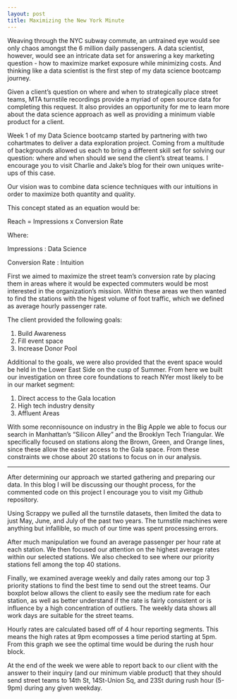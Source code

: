 ```yaml
---
layout: post
title: Maximizing the New York Minute
---
```


Weaving through the NYC subway commute, an untrained eye would see only chaos amongst the 6 million daily passengers. A data scientist, however, would see an intricate data set for answering a key marketing question - how to maximize market exposure while minimizing costs. And thinking like a data scientist is the first step of my data science bootcamp journey. 

Given a client’s question on where and when to strategically place street teams, MTA turnstile recordings provide a myriad of open source data for completing this request. It also provides an opportunity for me to learn more about the data science approach as well as providing a minimum viable product for a client.

Week 1 of my Data Science bootcamp started by partnering with two cohartmates
to deliver a data exploration project. Coming from a multitude 
of backgrounds allowed us each to bring a different skill set for solving our question:
where and when should we send the client’s streat teams. I encourage you to visit Charlie and Jake’s blog for their own uniques write-ups of this case.


Our vision was to combine data science techniques with our intuitions in order to maximize both quantity and quality. 

This concept stated as an equation would be: 

Reach = Impressions x Conversion Rate

Where:

Impressions : Data Science

Conversion Rate : Intuition

First we aimed to maximize the street team’s conversion rate by placing them in areas where it would be expected commuters would be most interested in the organization’s mission. Within these areas we then wanted to find the stations with the higest volume of foot traffic, which we defined as average hourly passenger rate.


The client provided the following goals:
  1. Build Awareness
  2. Fill event space
  3. Increase Donor Pool

Additional to the goals, we were also provided that the event space would be held in the Lower East Side on the cusp of Summer. From here we built our investigation on three core foundations to reach NYer most likely to be in our market segment:
  1. Direct access to the Gala location
  2. High tech industry density
  3. Affluent Areas

With some reconnisounce on industry in the Big Apple we able to focus our search in Manhattan’s “Silicon Alley” and the Brooklyn Tech Triangular. We specifically focused on stations along the Brown, Green, and Orange lines, since these allow the easier access to the Gala space. From these constraints we chose about 20 stations to focus on in our analysis.
___
After determining our approach we started gathering and preparing our data. In this blog I will be discussing our thought process, for the commented code on this project I encourage you to visit my Github repository.

Using Scrappy we pulled all the turnstile datasets, then limited the data to just May, June, and July of the past two years. The turnstile machines were anything but infallible, so much of our time was spent processing errors.  

After much manipulation we found an average passenger per hour rate at each station. 
We then focused our attention on the highest average rates within our selected stations.
We also checked to see where our priority stations fell among the top 40 stations.


Finally, we examined average weekly and daily rates among our top 3 priority stations to find the best time to send out the street teams. Our boxplot below allows the client to easily see the medium rate for each station, as well as better understand if the rate is fairly consistent or is influence by a high concentration of outliers. The weekly data shows all work days are suitable for the street teams.


Hourly rates are calculated based off of 4 hour reporting segments. This means the high rates at 9pm ecomposses a time period starting at 5pm. From this graph we see the optimal time would be during the rush hour block.


At the end of the week we were able to report back to our client with the answer to their inquiry (and our minimum viable product) that they should send street teams to 14th St, 14St-Union Sq, and 23St during rush hour (5-9pm) during any given weekday.
